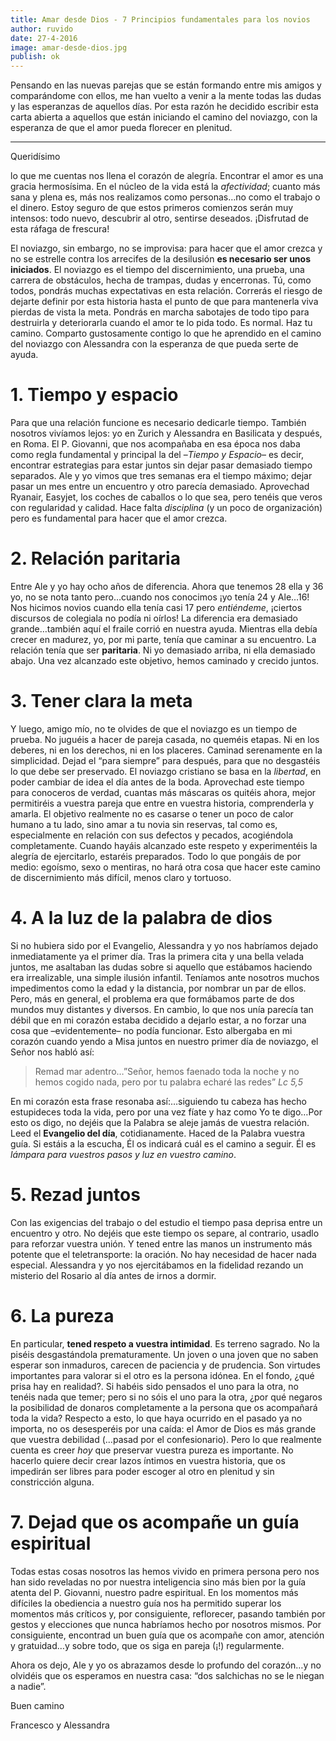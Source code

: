 ```yaml
---
title: Amar desde Dios - 7 Principios fundamentales para los novios
author: ruvido
date: 27-4-2016
image: amar-desde-dios.jpg
publish: ok
---
```


Pensando en las nuevas parejas que se están formando entre mis amigos y comparándome con ellos, me han vuelto a venir a la mente todas las dudas y las esperanzas de aquellos días. Por esta razón he decidido escribir esta carta abierta a aquellos que están iniciando el camino del noviazgo, con la esperanza de que el amor pueda florecer en plenitud.

---

Queridísimo

lo que me cuentas nos llena el corazón de alegría. Encontrar el amor es una gracia hermosísima. En el núcleo de la vida está la *afectividad*; cuanto más sana y plena es, más nos realizamos como personas…no como el trabajo o el dinero. Estoy seguro de que estos primeros comienzos serán muy intensos: todo nuevo, descubrir al otro, sentirse deseados. ¡Disfrutad de esta ráfaga de frescura!

El noviazgo, sin embargo, no se improvisa: para hacer que el amor crezca y no se estrelle contra los arrecifes de la desilusión **es necesario ser unos iniciados**. El noviazgo es el tiempo del discernimiento, una prueba, una carrera de obstáculos, hecha de trampas, dudas y encerronas. Tú, como todos, pondrás muchas expectativas en esta relación. Correrás el riesgo de dejarte definir por esta historia hasta el punto de que para mantenerla viva pierdas de vista la meta. Pondrás en marcha sabotajes de todo tipo para destruirla y deteriorarla cuando el amor te lo pida todo. Es normal. Haz tu camino. Comparto gustosamente contigo lo que he aprendido en el camino del noviazgo con Alessandra con la esperanza de que pueda serte de ayuda.

# 1. Tiempo y espacio

Para que una relación funcione es necesario dedicarle tiempo. También nosotros vivíamos lejos: yo en Zurich y Alessandra en Basilicata y después, en Roma. El P. Giovanni, que nos acompañaba en esa época nos daba como regla fundamental y principal la del –*Tiempo y Espacio*– es decir, encontrar estrategias para estar juntos sin dejar pasar demasiado tiempo separados. Ale y yo vimos que tres semanas era el tiempo máximo; dejar pasar un mes entre un encuentro y otro parecía demasiado. Aprovechad Ryanair, Easyjet, los coches de caballos o lo que sea, pero tenéis que veros con regularidad y calidad. Hace falta *disciplina* (y un poco de organización) pero es fundamental para hacer que el amor crezca.

# 2. Relación paritaria

Entre Ale y yo hay ocho años de diferencia. Ahora que tenemos 28 ella y 36 yo, no se nota tanto pero…cuando nos conocimos ¡yo tenía 24 y Ale…16! Nos hicimos novios cuando ella tenía casi 17 pero *entiéndeme*, ¡ciertos discursos de colegiala no podía ni oírlos! La diferencia era demasiado grande…también aquí el fraile corrió en nuestra ayuda. Mientras ella debía crecer en madurez, yo, por mi parte, tenía que caminar a su encuentro. La relación tenía que ser **paritaria**. Ni yo demasiado arriba, ni ella demasiado abajo. Una vez alcanzado este objetivo, hemos caminado y crecido juntos.

# 3. Tener clara la meta

Y luego, amigo mío, no te olvides de que el noviazgo es un tiempo de prueba. No juguéis a hacer de pareja casada, no queméis etapas. Ni en los deberes, ni en los derechos, ni en los placeres. Caminad serenamente en la simplicidad. Dejad el “para siempre” para después, para que no desgastéis lo que debe ser preservado. El noviazgo cristiano se basa en la *libertad*, en poder cambiar de idea el día antes de la boda. Aprovechad este tiempo para conoceros de verdad, cuantas más máscaras os quitéis ahora, mejor permitiréis a vuestra pareja que entre en vuestra historia, comprenderla y amarla. El objetivo realmente no es casarse o tener un poco de calor humano a tu lado, sino amar a tu novia sin reservas, tal como es, especialmente en relación con sus defectos y pecados, acogiéndola completamente. Cuando hayáis alcanzado este respeto y experimentéis la alegría de ejercitarlo, estaréis preparados. Todo lo que pongáis de por medio: egoísmo, sexo o mentiras, no hará otra cosa que hacer este camino de discernimiento más difícil, menos claro y tortuoso. 

# 4. A la luz de la palabra de dios

Si no hubiera sido por el Evangelio, Alessandra y yo nos habríamos dejado inmediatamente ya el primer día. Tras la primera cita y una bella velada juntos, me asaltaban las dudas sobre si aquello que estábamos haciendo era irrealizable, una simple ilusión infantil. Teníamos ante nosotros muchos impedimentos como la edad y la distancia, por nombrar un par de ellos. Pero, más en general, el problema era que formábamos parte de dos mundos muy distantes y diversos. En cambio, lo que nos unía parecía tan débil que en mi corazón estaba decidido a dejarlo estar, a no forzar una cosa que –evidentemente– no podía funcionar. Esto albergaba en mi corazón cuando yendo a Misa juntos en nuestro primer día de noviazgo, el Señor nos habló así:

>Remad mar adentro…”Señor, hemos faenado toda la noche y no hemos cogido nada, pero por tu palabra echaré las redes” <cite>Lc 5,5</cite>

En mi corazón esta frase resonaba así:…siguiendo tu cabeza has hecho estupideces toda la vida, pero por una vez fíate y haz como Yo te digo…Por esto os digo, no dejéis que la Palabra se aleje jamás de vuestra relación. Leed el **Evangelio del día**, cotidianamente. Haced de la Palabra vuestra guía. Si estáis a la escucha, Él os indicará cuál es el camino a seguir. Él es *lámpara para vuestros pasos y luz en vuestro camino*.

# 5. Rezad juntos

Con las exigencias del trabajo o del estudio el tiempo pasa deprisa entre un encuentro y otro. No dejéis que este tiempo os separe, al contrario, usadlo para reforzar vuestra unión. Y tened entre las manos un instrumento más potente que el teletransporte: la oración. No hay necesidad de hacer nada especial. Alessandra y yo nos ejercitábamos en la fidelidad rezando un misterio del Rosario al día antes de irnos a dormir.

# 6. La pureza

En particular, **tened respeto a vuestra intimidad**. Es terreno sagrado. No la piséis desgastándola prematuramente. Un joven o una joven que no saben esperar son inmaduros, carecen de paciencia y de prudencia. Son virtudes importantes para valorar si el otro es la persona idónea. En el fondo, ¿qué prisa hay en realidad?. Si habéis sido pensados el uno para la otra, no tenéis nada que temer; pero si no sóis el uno para la otra, ¿por qué negaros la posibilidad de donaros completamente a la persona que os acompañará toda la vida? Respecto a esto, lo que haya ocurrido en el pasado ya no importa, no os desesperéis por una caída: el Amor de Dios es más grande que vuestra debilidad (…pasad por el confesionario). Pero lo que realmente cuenta es creer *hoy* que preservar vuestra pureza es importante. No hacerlo quiere decir crear lazos íntimos en vuestra historia, que os impedirán ser libres para poder escoger al otro en plenitud y sin constricción alguna.

# 7. Dejad que os acompañe un guía espiritual

Todas estas cosas nosotros las hemos vivido en primera persona pero nos han sido reveladas no por nuestra inteligencia sino más bien por la guía atenta del P. Giovanni, nuestro padre espiritual. En los momentos más difíciles la obediencia a nuestro guía nos ha permitido superar los momentos más críticos y, por consiguiente, reflorecer, pasando también por gestos y elecciones que nunca habríamos hecho por nosotros mismos. Por consiguiente, encontrad un buen guía que os acompañe con amor, atención y gratuidad…y sobre todo, que os siga en pareja (¡!) regularmente.

Ahora os dejo, Ale y yo os abrazamos desde lo profundo del corazón…y no olvidéis que os esperamos en nuestra casa: “dos salchichas no se le niegan a nadie”.

Buen camino

Francesco y Alessandra


















